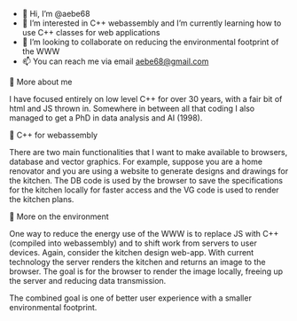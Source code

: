 - 👋 Hi, I’m @aebe68
- 👀 I’m interested in C++ webassembly and I’m currently learning how to use C++ classes for web applications 
- 🌱 I’m looking to collaborate on reducing the environmental footprint of the WWW
- 📫 You can reach me via email aebe68@gmail.com

👋 More about me

I have focused entirely on low level C++ for over 30 years, with a fair bit of html and JS thrown in. 
Somewhere in between all that coding I also managed to get a PhD in data analysis and AI (1998). 

👀 C++ for webassembly

There are two main functionalities that I want to make available to browsers, database and vector graphics. 
For example, suppose you are a home renovator and you are using a website to generate designs and drawings for the kitchen. 
The DB code is used by the browser to save the specifications for the kitchen locally for faster access and the VG code is used to render the kitchen plans. 

🌱 More on the environment
 
One way to reduce the energy use of the WWW is to replace JS with C++ (compiled into webassembly) and to shift work from servers to user devices. 
Again, consider the kitchen design web-app. With current technology the server renders the kitchen and returns an image to the browser. 
The goal is for the browser to render the image locally, freeing up the server and reducing data transmission. 

The combined goal is one of better user experience with a smaller environmental footprint. 

<!---
aebe68/aebe68 is a ✨ special ✨ repository because its `README.md` (this file) appears on your GitHub profile.
You can click the Preview link to take a look at your changes.
--->

